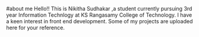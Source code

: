 #about me
Hello!! This is Nikitha Sudhakar ,a student currently pursuing 3rd year Information Technlogy at KS Rangasamy College of Technology.
I have a keen interest in front end development.
Some of my projects are uploaded here for your reference.
